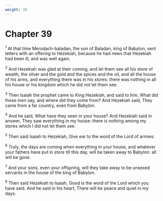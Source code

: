 ```yaml
---
weight: 39
---
```


# Chapter 39

<sup>1</sup> At that time Merodach-baladan, the son of Baladan, king of Babylon, sent letters with an offering to Hezekiah, because he had news that Hezekiah had been ill, and was well again. 

<sup>2</sup> And Hezekiah was glad at their coming, and let them see all his store of wealth, the silver and the gold and the spices and the oil, and all the house of his arms, and everything there was in his stores: there was nothing in all his house or his kingdom which he did not let them see. 

<sup>3</sup> Then Isaiah the prophet came to King Hezekiah, and said to him, What did these men say, and where did they come from? And Hezekiah said, They came from a far country, even from Babylon. 

<sup>4</sup> And he said, What have they seen in your house? And Hezekiah said in answer, They saw everything in my house: there is nothing among my stores which I did not let them see. 

<sup>5</sup> Then said Isaiah to Hezekiah, Give ear to the word of the Lord of armies: 

<sup>6</sup> Truly, the days are coming when everything in your house, and whatever your fathers have put in store till this day, will be taken away to Babylon: all will be gone. 

<sup>7</sup> And your sons, even your offspring, will they take away to be unsexed servants in the house of the king of Babylon. 

<sup>8</sup> Then said Hezekiah to Isaiah, Good is the word of the Lord which you have said. And he said in his heart, There will be peace and quiet in my days. 


